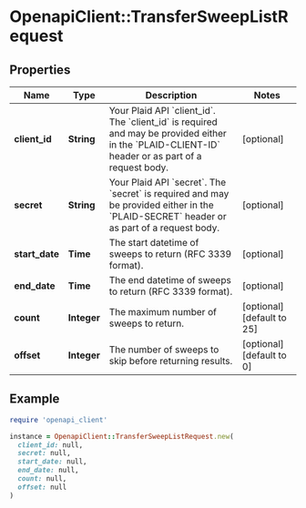 # OpenapiClient::TransferSweepListRequest

## Properties

| Name | Type | Description | Notes |
| ---- | ---- | ----------- | ----- |
| **client_id** | **String** | Your Plaid API &#x60;client_id&#x60;. The &#x60;client_id&#x60; is required and may be provided either in the &#x60;PLAID-CLIENT-ID&#x60; header or as part of a request body. | [optional] |
| **secret** | **String** | Your Plaid API &#x60;secret&#x60;. The &#x60;secret&#x60; is required and may be provided either in the &#x60;PLAID-SECRET&#x60; header or as part of a request body. | [optional] |
| **start_date** | **Time** | The start datetime of sweeps to return (RFC 3339 format). | [optional] |
| **end_date** | **Time** | The end datetime of sweeps to return (RFC 3339 format). | [optional] |
| **count** | **Integer** | The maximum number of sweeps to return. | [optional][default to 25] |
| **offset** | **Integer** | The number of sweeps to skip before returning results. | [optional][default to 0] |

## Example

```ruby
require 'openapi_client'

instance = OpenapiClient::TransferSweepListRequest.new(
  client_id: null,
  secret: null,
  start_date: null,
  end_date: null,
  count: null,
  offset: null
)
```


